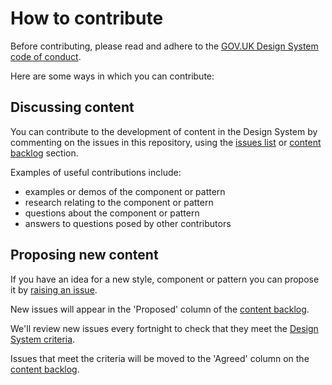 # How to contribute

Before contributing, please read and adhere to the [GOV.UK Design System code of conduct](CODE_OF_CONDUCT.md).

Here are some ways in which you can contribute:

## Discussing content

You can contribute to the development of content in the Design System by commenting on the issues in this repository, using the [issues list](https://github.com/alphagov/govuk-design-system-backlog/issues) or [content backlog](https://github.com/alphagov/govuk-design-system-backlog/projects/3) section.

Examples of useful contributions include:

- examples or demos of the component or pattern
- research relating to the component or pattern
- questions about the component or pattern
- answers to questions posed by other contributors


## Proposing new content

If you have an idea for a new style, component or pattern you can propose it by [raising an issue](https://github.com/alphagov/govuk-design-system-backlog/issues/new).

New issues will appear in the 'Proposed' column of the [content backlog](https://github.com/alphagov/govuk-design-system-backlog/projects/3).

We'll review new issues every fortnight to check that they meet the [Design System criteria](CRITERIA.md).

Issues that meet the criteria will be moved to the 'Agreed' column on the [content backlog](https://github.com/alphagov/govuk-design-system-backlog/projects/3).


